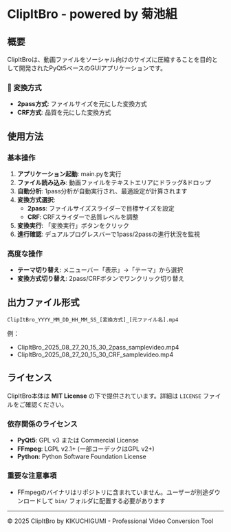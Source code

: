 ClipItBro - powered by 菊池組
====================================

## 概要
ClipItBroは、動画ファイルをソーシャル向けのサイズに圧縮することを目的として開発されたPyQt5ベースのGUIアプリケーションです。

### 🎯 変換方式
- **2pass方式**: ファイルサイズを元にした変換方式
- **CRF方式**: 品質を元にした変換方式

## 使用方法
### 基本操作
1. **アプリケーション起動**: main.pyを実行
2. **ファイル読み込み**: 動画ファイルをテキストエリアにドラッグ&ドロップ
3. **自動分析**: 1pass分析が自動実行され、最適設定が計算されます
4. **変換方式選択**: 
   - **2pass**: ファイルサイズスライダーで目標サイズを設定
   - **CRF**: CRFスライダーで品質レベルを調整
5. **変換実行**: 「変換実行」ボタンをクリック
6. **進行確認**: デュアルプログレスバーで1pass/2passの進行状況を監視

### 高度な操作
- **テーマ切り替え**: メニューバー「表示」→「テーマ」から選択
- **変換方式切り替え**: 2pass/CRFボタンでワンクリック切り替え

## 出力ファイル形式
```
ClipItBro_YYYY_MM_DD_HH_MM_SS_[変換方式]_[元ファイル名].mp4
```

例：
- ClipItBro_2025_08_27_20_15_30_2pass_samplevideo.mp4
- ClipItBro_2025_08_27_20_15_30_CRF_samplevideo.mp4

## ライセンス

ClipItBro本体は **MIT License** の下で提供されています。詳細は `LICENSE` ファイルをご確認ください。

### 依存関係のライセンス
- **PyQt5**: GPL v3 または Commercial License
- **FFmpeg**: LGPL v2.1+ (一部コーデックはGPL v2+)
- **Python**: Python Software Foundation License

### 重要な注意事項
- FFmpegのバイナリはリポジトリに含まれていません。ユーザーが別途ダウンロードして `bin/` フォルダに配置する必要があります

---
© 2025 ClipItBro by KIKUCHIGUMI - Professional Video Conversion Tool
